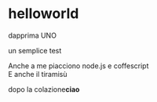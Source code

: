 # helloworld
dapprima
UNO 

un semplice test

Anche a me piacciono node.js e coffescript  
E anche il tiramisù

dopo la colazione<b>ciao</b>
